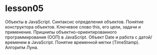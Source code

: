 # lesson05
Объекты в JavaScript. Синтаксис определения объектов. Понятие конструктора объектов. Ключевое слово this, его цели, задачи и применение. Прицнипы объектно-ориентированного программирования (ООП) в JavaScript. Объект Date и работа с датой/временем в JavaScript. Понятие временной метки (TimeStamp). Алгоритм Луна.
